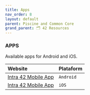 ```yaml
---
title: Apps
nav_order: 8
layout: default
parent: Piscine and Common Core
grand_parent: 🗂️ 42 Resources
---
```


### **APPS**

Available apps for Android and iOS.

| Website | Plataform  |
| :------ | :--------- |
| [Intra 42 Mobile App](https://play.google.com/store/apps/details?id=com.linkkader.intra42) | `Android` |
| [Intra 42 Mobile App](https://apps.apple.com/pt/app/intra-42-mobile-app/id1661283873)      | `iOS`     |